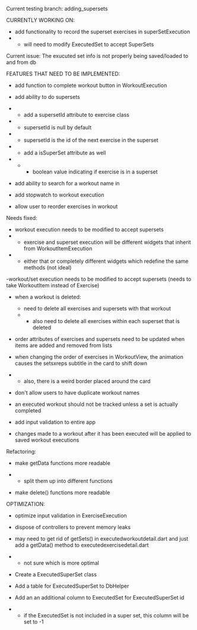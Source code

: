 Current testing branch:
adding_supersets

CURRENTLY WORKING ON:
- add functionality to record the superset exercises in superSetExecution
- - will need to modify ExecutedSet to accept SuperSets

Current issue:
The exucuted set info is not properly being saved/loaded to and from db



FEATURES THAT NEED TO BE IMPLEMENTED:
- add function to complete workout button in WorkoutExecution

- add ability to do supersets
- - add a supersetId attribute to exercise class
- - supersetId is null by default
- - supersetId is the id of the next exercise in the superset
- - add a isSuperSet attribute as well
- -   - boolean value indicating if exercise is in a superset

- add ability to search for a workout name in 

- add stopwatch to workout execution

- allow user to reorder exercises in workout




Needs fixed:

- workout execution needs to be modified to accept supersets
- - exercise and superset execution will be different widgets that inherit from WorkoutItemExecution
- - either that or completely different widgets which redefine the same methods (not ideal)

-workout/set execution needs to be modified to accept supersets (needs to take WorkoutItem instead of Exercise)

- when a workout is deleted:
    - need to delete all exercises and supersets with that workout
    -   - also need to delete all exercises within each superset that is deleted

- order attributes of exercises and supersets need to be updated when 
  items are added and removed from lists

- when changing the order of exercises in WorkoutView, the animation causes the setsxreps subtitle in the card to shift down
- - also, there is a weird border placed around the card

- don't allow users to have duplicate workout names

- an executed workout should not be tracked unless a set is actually completed

- add input validation to entire app

- changes made to a workout after it has been executed will be applied to saved workout executions

Refactoring:
- make getData functions more readable
- - split them up into different functions

- make delete() functions more readable

OPTIMIZATION:
- optimize input validation in ExerciseExecution
- dispose of controllers to prevent memory leaks
- may need to get rid of getSets() in executedworkoutdetail.dart and just add a getData() method to executedexercisedetail.dart
- - not sure which is more optimal




 - Create a ExecutedSuperSet class
 - Add a table for ExecutedSuperSet to DbHelper
 - Add an an additional column to ExecutedSet for ExecutedSuperSet id
 - - if the ExecutedSet is not included in a super set, this column will be set to -1



